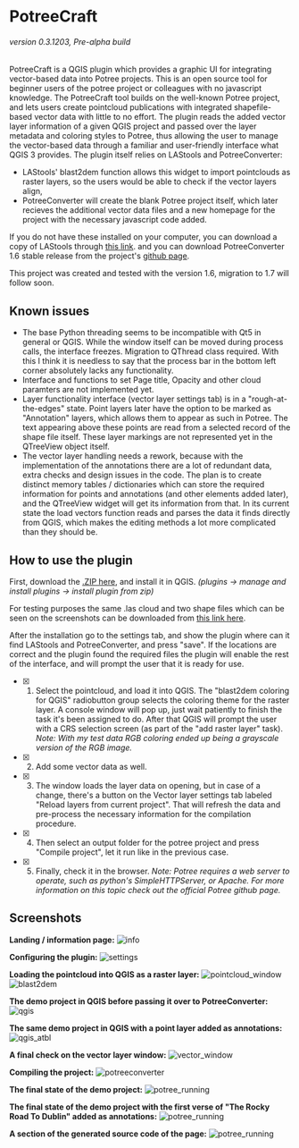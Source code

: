 # PotreeCraft
###### version 0.3.1203, Pre-alpha build

PotreeCraft is a QGIS plugin which provides a graphic UI for integrating vector-based data into Potree projects.
This is an open source tool for beginner users of the potree project or colleagues with no javascript knowledge. The PotreeCraft tool builds on the well-known Potree project, and lets users create pointcloud publications with integrated shapefile-based vector data with little to no effort. The plugin reads the added vector layer information of a given QGIS project and passed over the layer metadata and coloring styles to Potree, thus allowing the user to manage the vector-based data through a familiar and user-friendly interface what QGIS 3 provides.
The plugin itself relies on LAStools and PotreeConverter:
- LAStools' blast2dem function allows this widget to import pointclouds as raster layers, so the users would be able to check if the vector layers align,
- PotreeConverter will create the blank Potree project itself, which later recieves the additional vector data files and a new homepage for the project with the necessary javascript code added.

If you do not have these installed on your computer, you can download a copy of LAStools through [this link](https://mega.nz/#!GhFxVKqD!7fD5PeldRdDT6j9O4_zoIgSDc82KnOjP0B2bgHPlH-s). 
and you can download PotreeConverter 1.6 stable release from the project's [github page](https://github.com/potree/PotreeConverter/releases/tag/1.6).

This project was created and tested with the version 1.6, migration to 1.7 will follow soon.

## Known issues
- The base Python threading seems to be incompatible with Qt5 in general or QGIS. While the window itself can be moved during process calls, the interface freezes. Migration to QThread class required. With this I think it is needless to say that the process bar in the bottom left corner absolutely lacks any functionality.
- Interface and functions to set Page title, Opacity and other cloud paramters are not implemented yet.
- Layer functionality interface (vector layer settings tab) is in a "rough-at-the-edges" state. Point layers later have the option to be marked as "Annotation" layers, which allows them to appear as such in Potree. The text appearing above these points are read from a selected record of the shape file itself. These layer markings are not represented yet in the QTreeView object itself.
- The vector layer handling needs a rework, because with the implementation of the annotations there are a lot of redundant data, extra checks and design issues in the code. The plan is to create distinct memory tables / dictionaries which can store the required information for points and annotations (and other elements added later), and the QTreeView widget will get its information from that. In its current state the load vectors function reads and parses the data it finds directly from QGIS, which makes the editing methods a lot more complicated than they should be.


## How to use the plugin

First, download the [.ZIP here](https://github.com/ThomasFarmer/PotreeCraft/tree/master/_build_), and install it in QGIS. *(plugins -> manage and install plugins -> install plugin from zip)*

For testing purposes the same .las cloud and two shape files which can be seen on the screenshots can be downloaded from [this link here](https://mega.nz/#!m48E3SrC!GvYnKGQ_2k2lBCbRszaMi26UjHj7SSvO9VVOP-p0y9Q).

After the installation go to the settings tab, and show the plugin where can it find LAStools and PotreeConverter, and press "save". If the locations are correct and the plugin found the required files the plugin will enable the rest of the interface, and will prompt the user that it is ready for use.

- [x] 1. Select the pointcloud, and load it into QGIS. The "blast2dem coloring for QGIS" radiobutton group selects the coloring theme for the raster layer. A console window will pop up, just wait patiently to finish the task it's been assigned to do. After that QGIS will prompt the user with a CRS selection screen (as part of the "add raster layer" task). *Note: With my test data RGB coloring ended up being a grayscale version of the RGB image.*
- [x] 2. Add some vector data as well.
- [x] 3. The window loads the layer data on opening, but in case of a change, there's a button on the Vector layer settings tab labeled "Reload layers from current project". That will refresh the data and pre-process the necessary information for the compilation procedure.
- [x] 4. Then select an output folder for the potree project and press "Compile project", let it run like in the previous case.
- [x] 5. Finally, check it in the browser. *Note: Potree requires a web server to operate, such as python's SimpleHTTPServer, or Apache. For more information on this topic check out the official Potree github page.*

## Screenshots
**Landing / information page:**
![info](https://raw.githubusercontent.com/ThomasFarmer/PotreeCraft/master/_doc_/about_window.jpg)

**Configuring the plugin:**
![settings](https://raw.githubusercontent.com/ThomasFarmer/PotreeCraft/master/_doc_/settings_window.jpg)

**Loading the pointcloud into QGIS as a raster layer:**
![pointcloud_window](https://raw.githubusercontent.com/ThomasFarmer/PotreeCraft/master/_doc_/pointcloud_window.jpg)
![blast2dem](https://raw.githubusercontent.com/ThomasFarmer/PotreeCraft/master/_doc_/blast2dem_running.jpg)

**The demo project in QGIS before passing it over to PotreeConverter:**
![qgis](https://raw.githubusercontent.com/ThomasFarmer/PotreeCraft/master/_doc_/qgis_project.jpg)

**The same demo project in QGIS with a point layer added as annotations:**
![qgis_atbl](https://raw.githubusercontent.com/ThomasFarmer/PotreeCraft/master/_doc_/attribute_table.jpg)

**A final check on the vector layer window:**
![vector_window](https://raw.githubusercontent.com/ThomasFarmer/PotreeCraft/master/_doc_/vector_window.jpg)

**Compiling the project:**
![potreeconverter](https://raw.githubusercontent.com/ThomasFarmer/PotreeCraft/master/_doc_/potreeconverter_running.jpg)

**The final state of the demo project:**
![potree_running](https://raw.githubusercontent.com/ThomasFarmer/PotreeCraft/master/_doc_/potree_running_1130.jpg)

**The final state of the demo project with the first verse of "The Rocky Road To Dublin" added as annotations:**
![potree_running](https://raw.githubusercontent.com/ThomasFarmer/PotreeCraft/master/_doc_/potree_running_with_annots_1203.jpg)

**A section of the generated source code of the page:**
![potree_running](https://raw.githubusercontent.com/ThomasFarmer/PotreeCraft/master/_doc_/potree_page_source_code.jpg)

